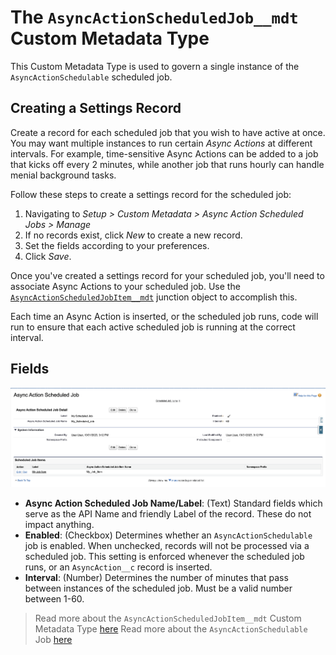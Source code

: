 # The `AsyncActionScheduledJob__mdt` Custom Metadata Type

This Custom Metadata Type is used to govern a single instance of the `AsyncActionSchedulable` scheduled job.

## Creating a Settings Record

Create a record for each scheduled job that you wish to have active at once. You may want multiple instances to run certain _Async Actions_ at different intervals. For example, time-sensitive Async Actions can be added to a job that kicks off every 2 minutes, while another job that runs hourly can handle menial background tasks.

Follow these steps to create a settings record for the scheduled job:

1. Navigating to _Setup > Custom Metadata > Async Action Scheduled Jobs > Manage_
2. If no records exist, click _New_ to create a new record.
3. Set the fields according to your preferences.
4. Click _Save_.

Once you've created a settings record for your scheduled job, you'll need to associate Async Actions to your scheduled job. Use the [`AsyncActionScheduledJobItem__mdt`](/docs/SCHEDULEDJOBITEMSETTINGS.md) junction object to accomplish this.

Each time an Async Action is inserted, or the scheduled job runs, code will run to ensure that each active scheduled job is running at the correct interval.

## Fields

![A "Async Action Scheduled Job" Custom Metadata record](/media/sample_scheduled_job_config.png)

-   **Async Action Scheduled Job Name/Label**: (Text) Standard fields which serve as the API Name and friendly Label of the record. These do not impact anything.
-   **Enabled**: (Checkbox) Determines whether an `AsyncActionSchedulable` job is enabled. When unchecked, records will not be processed via a scheduled job. This setting is enforced whenever the scheduled job runs, or an `AsyncAction__c` record is inserted.
-   **Interval**: (Number) Determines the number of minutes that pass between instances of the scheduled job. Must be a valid number between 1-60.

> Read more about the `AsyncActionScheduledJobItem__mdt` Custom Metadata Type [here](/docs/SCHEDULEDJOBITEMSETTINGS.md)
> Read more about the `AsyncActionSchedulable` Job [here](/docs/ASYNCACTIONSCHEDULEDABLE.md)
